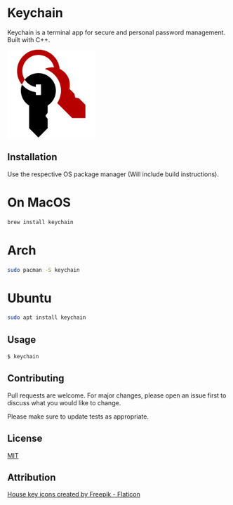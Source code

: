 # Keychain

Keychain is a terminal app for secure and personal password management. Built with C++.

<img src="logo.png" alt="logo" width="200"/>

## Installation

Use the respective OS package manager (Will include build instructions).

# On MacOS
```bash
brew install keychain
```

# Arch
```bash
sudo pacman -S keychain
```

# Ubuntu
```bash
sudo apt install keychain
```

## Usage

```bash
$ keychain

```

## Contributing

Pull requests are welcome. For major changes, please open an issue first
to discuss what you would like to change.

Please make sure to update tests as appropriate.

## License

[MIT](https://choosealicense.com/licenses/mit/)

## Attribution

[House key icons created by Freepik - Flaticon](https://www.flaticon.com/free-icons/house-key "house key icons")
